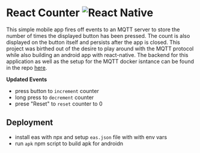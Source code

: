 # React Counter ![React Native](https://img.shields.io/badge/react_native-%2320232a.svg?style=for-the-badge&logo=react&logoColor=%2361DAFB)
This simple mobile app fires off events to an MQTT server to store the number of times the displayed button has been pressed. The count is also displayed on the button itself and persists after the app is closed. This project was birthed out of the desire to play around with the MQTT protocol while also building an android app with react-native. The backend for this application as well as the setup for the MQTT docker isntance can be found in the repo [here](https://github.com/jhawk7/go-counter-backend).

**Updated Events**
- press button to `increment` counter
- long press to `decrement` counter
- prese "Reset" to `reset` counter to 0

## Deployment
- install eas with npx and setup `eas.json` file with with env vars
- run `apk` npm script to build apk for androidn
